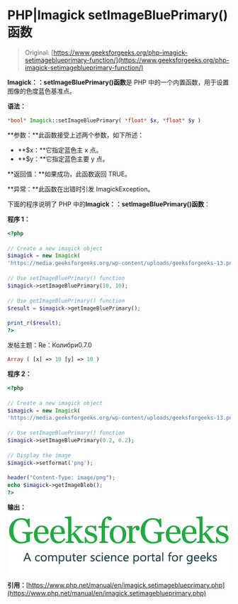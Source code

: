 # PHP|Imagick setImageBluePrimary()函数

> Original: [https://www.geeksforgeeks.org/php-imagick-setimageblueprimary-function/](https://www.geeksforgeeks.org/php-imagick-setimageblueprimary-function/)

**Imagick：：setImageBluePrimary()函数**是 PHP 中的一个内置函数，用于设置图像的色度蓝色基准点。

**语法：**

```php
*bool* Imagick::setImageBluePrimary( *float* $x, *float* $y )
```

**参数：**此函数接受上述两个参数，如下所述：

*   **$x：**它指定蓝色主 x 点。
*   **$y：**它指定蓝色主要 y 点。

**返回值：**如果成功，此函数返回 TRUE。

**异常：**此函数在出错时引发 ImagickException。

下面的程序说明了 PHP 中的**Imagick：：setImageBluePrimary()函数**：

**程序 1：**

```php
<?php

// Create a new imagick object
$imagick = new Imagick(
'https://media.geeksforgeeks.org/wp-content/uploads/geeksforgeeks-13.png');

// Use setImageBluePrimary() function
$imagick->setImageBluePrimary(10, 10);

// Use getImageBluePrimary() function
$result = $imagick->getImageBluePrimary();

print_r($result);
?>
```

发帖主题：Re：Колибри0.7.0

```php
Array ( [x] => 10 [y] => 10 )
```

**程序 2：**

```php
<?php

// Create a new imagick object
$imagick = new Imagick(
'https://media.geeksforgeeks.org/wp-content/uploads/geeksforgeeks-13.png');

// Use setImageBluePrimary() function
$imagick->setImageBluePrimary(0.2, 0.2);

// Display the image
$imagick->setformat('png');

header("Content-Type: image/png");
echo $imagick->getImageBlob();
?>
```

**输出：**
![](img/e8edb1819f0f052f33e7534331091e74.png)

**引用：**[https://www.php.net/manual/en/imagick.setimageblueprimary.php](https://www.php.net/manual/en/imagick.setimageblueprimary.php)